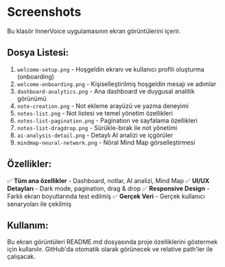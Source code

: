 # Screenshots

Bu klasör InnerVoice uygulamasının ekran görüntülerini içerir.

## Dosya Listesi:

1. `welcome-setup.png` - Hoşgeldin ekranı ve kullanıcı profili oluşturma (onboarding)
2. `welcome-onboarding.png` - Kişiselleştirilmiş hoşgeldin mesajı ve adımlar
3. `dashboard-analytics.png` - Ana dashboard ve duygusal analitik görünümü
4. `note-creation.png` - Not ekleme arayüzü ve yazma deneyimi
5. `notes-list.png` - Not listesi ve temel yönetim özellikleri
6. `notes-list-pagination.png` - Pagination ve sayfalama özellikleri
7. `notes-list-dragdrop.png` - Sürükle-bırak ile not yönetimi
8. `ai-analysis-detail.png` - Detaylı AI analizi ve içgörüler
9. `mindmap-neural-network.png` - Nöral Mind Map görselleştirmesi

## Özellikler:

✅ **Tüm ana özellikler** - Dashboard, notlar, AI analizi, Mind Map
✅ **UI/UX Detayları** - Dark mode, pagination, drag & drop
✅ **Responsive Design** - Farklı ekran boyutlarında test edilmiş
✅ **Gerçek Veri** - Gerçek kullanıcı senaryoları ile çekilmiş

## Kullanım:

Bu ekran görüntüleri README.md dosyasında proje özelliklerini göstermek için kullanılır.
GitHub'da otomatik olarak görünecek ve relative path'ler ile çalışacak.
